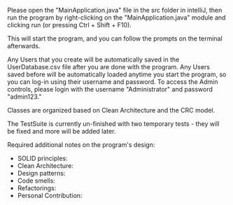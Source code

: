 Please open the "MainApplication.java" file in the src folder in intelliJ, then run the program by right-clicking
on the "MainApplication.java" module and clicking run (or pressing Ctrl + Shift + F10).

This will start the program, and you can follow the prompts on the terminal afterwards.

Any Users that you create will be automatically saved in the UserDatabase.csv file after you are done with the program.
Any Users saved before will be automatically loaded anytime you start the program, so you can log-in using
their username and password. To access the Admin controls, please login with the username "Administrator" and password "admin123."

Classes are organized based on Clean Architecture and the CRC model.

The TestSuite is currently un-finished with two temporary tests - they will be fixed and more will be added later.

Required additional notes on the program's design:
- SOLID principles:
- Clean Architecture:
- Design patterns:
- Code smells:
- Refactorings: 
- Personal Contribution:
